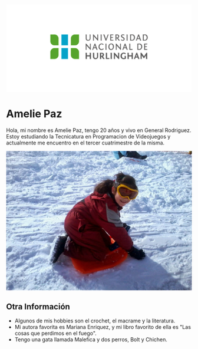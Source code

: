 ![Logo UNAHUR](./assets/UNAHUR.png)

# Amelie Paz
Hola, mi nombre es Amelie Paz, tengo 20 años y vivo en General Rodriguez. Estoy estudiando la Tecnicatura en Programacion de Videojuegos y actualmente me encuentro en el tercer cuatrimestre de la misma.

![Amelie Paz](./assets/lil%20ame.jpg)

## Otra Información
- Algunos de mis hobbies son el crochet, el macrame y la literatura.
- Mi autora favorita es Mariana Enriquez, y mi libro favorito de ella es "Las cosas que perdimos en el fuego".
- Tengo una gata llamada Malefica y dos perros, Bolt y Chichen. 
